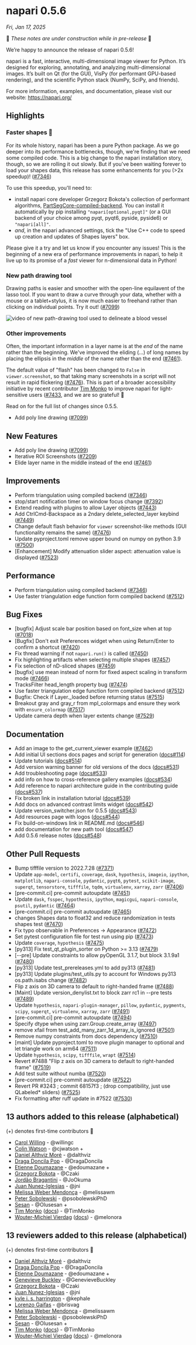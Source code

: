 # napari 0.5.6

*Fri, Jan 17, 2025*

🚧 *These notes are under construction while in pre-release* 🚧

We’re happy to announce the release of napari 0.5.6!

napari is a fast, interactive, multi-dimensional image viewer for Python. It’s designed for exploring, annotating, and analyzing multi-dimensional images. It’s built on Qt (for the GUI), VisPy (for performant GPU-based rendering), and the scientific Python stack (NumPy, SciPy, and friends).

For more information, examples, and documentation, please visit our website: https://napari.org/

## Highlights

### Faster shapes 🚀

For its whole history, napari has been a pure Python package. As we go deeper
into its performance bottlenecks, though, we're finding that we need some
compiled code. This is a big change to the napari installation story, though,
so we are rolling it out slowly. But if you've been waiting forever to load
your shapes data, this release has some enhancements for you (>2x speedup)!
([#7346](https://github.com/napari/napari/pull/7346))

To use this speedup, you'll need to:
- install napari core developer Grzegorz Bokota's collection of performant
  algorithms,
  [PartSegCore-compiled-backend](https://pypi.org/project/PartSegCore-compiled-backend/).
  You can install it automatically by pip installing `"napari[optional,pyqt]"`
  (or a GUI backend of your choice among pyqt, pyqt6, pyside, pyside6) or
  `"napari[all]"`.
- *and*, in the napari advanced settings, tick the "Use C++ code to speed up
  creation and updates of Shapes layers" box.

Please give it a try and let us know if you encounter any issues! This is the
beginning of a new era of performance improvements in napari, to help it live
up to its promise of a *fast* viewer for n-dimensional data in Python!

### New path drawing tool

Drawing paths is easier and smoother with the open-line equilavent of the
lasso tool. If you want to draw a curve through your data, whether with a
mouse or a tablet+stylus, it is now much easier to freehand rather than
clicking on individual points. Try it out!
([#7099](https://github.com/napari/napari/pull/7099))

![video of new path-drawing tool used to delineate a blood vessel](https://github.com/user-attachments/assets/978584f7-f707-4085-840f-a2f8fee12e21)

### Other improvements

Often, the important information in a layer name is at the *end* of the name
rather than the beginning. We've improved the eliding (…) of long names by
placing the ellipsis in the *middle* of the name rather than the end
([#7461](https://github.com/napari/napari/pull/7461)).

The default value of "flash" has been changed to `False` in
`viewer.screenshot`, so that taking many screenshots in a script will not
result in rapid flickering
([#7476](https://github.com/napari/napari/pull/7476)). This is part of a
broader accessibility initiative by recent contributor [Tim
Monko](https://github.com/TimMonko) to improve napari for light-sensitive
users ([#7433](https://github.com/napari/napari/issues/7433), and we are so
grateful! 🙏

Read on for the full list of changes since 0.5.5.

- Add poly line drawing ([#7099](https://github.com/napari/napari/pull/7099))

## New Features

- Add poly line drawing ([#7099](https://github.com/napari/napari/pull/7099))
- Iterative ROI Screenshots ([#7209](https://github.com/napari/napari/pull/7209))
- Elide layer name in the middle instead of the end ([#7461](https://github.com/napari/napari/pull/7461))

## Improvements

- Perform triangulation using compiled backend ([#7346](https://github.com/napari/napari/pull/7346))
- stop/start notification timer on window focus change ([#7392](https://github.com/napari/napari/pull/7392))
- Extend reading with plugins to allow Layer objects ([#7443](https://github.com/napari/napari/pull/7443))
- Add CtrlCmd-Backspace as a 2ndary delete_selected_layer keybind ([#7449](https://github.com/napari/napari/pull/7449))
- Change default flash behavior for `viewer` screenshot-like methods (GUI functionality remains the same) ([#7476](https://github.com/napari/napari/pull/7476))
- Update pyproject.toml remove upper bound on numpy on python 3.9 ([#7500](https://github.com/napari/napari/pull/7500))
- [Enhancement] Modify attenuation slider aspect: attenuation value is displayed ([#7523](https://github.com/napari/napari/pull/7523))

## Performance

- Perform triangulation using compiled backend ([#7346](https://github.com/napari/napari/pull/7346))
- Use faster triangulation edge function form compiled backend ([#7512](https://github.com/napari/napari/pull/7512))

## Bug Fixes

- [bugfix] Adjust scale bar position based on font_size when at top ([#7018](https://github.com/napari/napari/pull/7018))
- [Bugfix] Don't exit Preferences widget when using Return/Enter to confirm a shortcut ([#7420](https://github.com/napari/napari/pull/7420))
- Fix thread warning if not `napari.run()` is called ([#7450](https://github.com/napari/napari/pull/7450))
- Fix highlighting artifacts when selecting multiple shapes ([#7457](https://github.com/napari/napari/pull/7457))
- Fix selection of nD-sliced shapes ([#7459](https://github.com/napari/napari/pull/7459))
- [bugfix] use mean instead of norm for fixed aspect scaling in transform mode ([#7466](https://github.com/napari/napari/pull/7466))
- TracksFilter head_length property bug ([#7474](https://github.com/napari/napari/pull/7474))
- Use faster triangulation edge function form compiled backend ([#7512](https://github.com/napari/napari/pull/7512))
- Bugfix: Check if Layer._loaded before returning status ([#7515](https://github.com/napari/napari/pull/7515))
- Breakout gray and gray_r from mpl_colormaps and ensure they work with `ensure_colormap` ([#7517](https://github.com/napari/napari/pull/7517))
- Update camera depth when layer extents change ([#7529](https://github.com/napari/napari/pull/7529))

## Documentation

- Add an image to the get_current_viewer example ([#7462](https://github.com/napari/napari/pull/7462))
- Add initial UI sections docs pages and script for generation ([docs#114](https://github.com/napari/docs/pull/114))
- Update tutorials ([docs#514](https://github.com/napari/docs/pull/514))
- Add version warning banner for old versions of the docs ([docs#531](https://github.com/napari/docs/pull/531))
- Add troubleshooting page ([docs#533](https://github.com/napari/docs/pull/533))
- add info on how to cross-reference gallery examples  ([docs#534](https://github.com/napari/docs/pull/534))
- Add reference to napari architecture guide in the contributing guide ([docs#537](https://github.com/napari/docs/pull/537))
- Fix broken link in installation tutorial ([docs#539](https://github.com/napari/docs/pull/539))
- Add docs on advanced contrast limits widget ([docs#542](https://github.com/napari/docs/pull/542))
- Update version_switcher.json for 0.5.5 ([docs#543](https://github.com/napari/docs/pull/543))
- Add resources page with logos ([docs#544](https://github.com/napari/docs/pull/544))
- Fix build-on-windows link in README.md ([docs#546](https://github.com/napari/docs/pull/546))
- add documentation for new path tool ([docs#547](https://github.com/napari/docs/pull/547))
- Add 0.5.6 release notes ([docs#548](https://github.com/napari/docs/pull/548))

## Other Pull Requests

- Bump tifffile version to 2022.7.28 ([#7371](https://github.com/napari/napari/pull/7371))
- Update `app-model`, `certifi`, `coverage`, `dask`, `hypothesis`, `imageio`, `ipython`, `matplotlib`, `napari-console`, `pydantic`, `pyqt6`, `pytest`, `scikit-image`, `superqt`, `tensorstore`, `tifffile`, `tqdm`, `virtualenv`, `xarray`, `zarr` ([#7406](https://github.com/napari/napari/pull/7406))
- [pre-commit.ci] pre-commit autoupdate ([#7451](https://github.com/napari/napari/pull/7451))
- Update `dask`, `fsspec`, `hypothesis`, `ipython`, `magicgui`, `napari-console`, `psutil`, `pydantic` ([#7464](https://github.com/napari/napari/pull/7464))
- [pre-commit.ci] pre-commit autoupdate ([#7465](https://github.com/napari/napari/pull/7465))
- changes Shapes data to float32 and reduce randomization in tests shapes test ([#7470](https://github.com/napari/napari/pull/7470))
- Fix typo observable in Preferences -> Appearance ([#7472](https://github.com/napari/napari/pull/7472))
- Set pytest configuration file for test run using pip ([#7473](https://github.com/napari/napari/pull/7473))
- Update `coverage`, `hypothesis` ([#7475](https://github.com/napari/napari/pull/7475))
- [py313] Fix test_qt_plugin_sorter on Python >= 3.13 ([#7479](https://github.com/napari/napari/pull/7479))
- [--pre] Update constraints to allow pyOpenGL 3.1.7, but block 3.1.9a1 ([#7480](https://github.com/napari/napari/pull/7480))
- [py313] Update test_prereleases.yml to add py313 ([#7481](https://github.com/napari/napari/pull/7481))
- [py313] Update plugins/test_utils.py to account for Windows py313 os.path.isabs change ([#7482](https://github.com/napari/napari/pull/7482))
- Flip z axis on 3D camera to default to right-handed frame ([#7488](https://github.com/napari/napari/pull/7488))
- [Maint] Update version_denylist.txt to block zarr rc1 in --pre tests ([#7489](https://github.com/napari/napari/pull/7489))
- Update `hypothesis`, `napari-plugin-manager`, `pillow`, `pydantic`, `pygments`, `scipy`, `superqt`, `virtualenv`, `xarray`, `zarr` ([#7491](https://github.com/napari/napari/pull/7491))
- [pre-commit.ci] pre-commit autoupdate ([#7494](https://github.com/napari/napari/pull/7494))
- Specify dtype when using zarr.Group.create_array ([#7497](https://github.com/napari/napari/pull/7497))
- remove xfail from test_add_many_zarr_1d_array_is_ignored ([#7501](https://github.com/napari/napari/pull/7501))
- Remove numpy constraints from docs dependency ([#7510](https://github.com/napari/napari/pull/7510))
- [maint] Update pyproject.toml to move plugin manager to optional and let triangle work on arm64 ([#7511](https://github.com/napari/napari/pull/7511))
- Update `hypothesis`, `scipy`, `tifffile`, `wrapt` ([#7514](https://github.com/napari/napari/pull/7514))
- Revert #7488 "Flip z axis on 3D camera to default to right-handed frame" ([#7519](https://github.com/napari/napari/pull/7519))
- Add test suite without numba ([#7520](https://github.com/napari/napari/pull/7520))
- [pre-commit.ci] pre-commit autoupdate ([#7522](https://github.com/napari/napari/pull/7522))
- Revert PR #3243 ; commit 68157f3 ; (drop compatibility, just use QLabeled* sliders) ([#7525](https://github.com/napari/napari/pull/7525))
- Fix formatting after ruff update in #7522 ([#7530](https://github.com/napari/napari/pull/7530))


## 13 authors added to this release (alphabetical)

(+) denotes first-time contributors 🥳

- [Carol Willing](https://github.com/napari/napari/commits?author=willingc) - @willingc
- [Colin Watson](https://github.com/napari/napari/commits?author=cjwatson) - @cjwatson +
- [Daniel Althviz Moré](https://github.com/napari/docs/commits?author=dalthviz) - @dalthviz
- [Draga Doncila Pop](https://github.com/napari/napari/commits?author=DragaDoncila) - @DragaDoncila
- [Etienne Doumazane](https://github.com/napari/napari/commits?author=edoumazane) - @edoumazane +
- [Grzegorz Bokota](https://github.com/napari/napari/commits?author=Czaki) - @Czaki
- [Jordão Bragantini](https://github.com/napari/napari/commits?author=JoOkuma) - @JoOkuma
- [Juan Nunez-Iglesias](https://github.com/napari/napari/commits?author=jni) - @jni
- [Melissa Weber Mendonça](https://github.com/napari/docs/commits?author=melissawm) - @melissawm
- [Peter Sobolewski](https://github.com/napari/napari/commits?author=psobolewskiPhD) - @psobolewskiPhD
- [Sesan](https://github.com/napari/napari/commits?author=Olusesan) - @Olusesan +
- [Tim Monko](https://github.com/napari/napari/commits?author=TimMonko) ([docs](https://github.com/napari/docs/commits?author=TimMonko))  - @TimMonko
- [Wouter-Michiel Vierdag](https://github.com/napari/napari/commits?author=melonora) ([docs](https://github.com/napari/docs/commits?author=melonora))  - @melonora


## 13 reviewers added to this release (alphabetical)

(+) denotes first-time contributors 🥳

- [Daniel Althviz Moré](https://github.com/napari/docs/commits?author=dalthviz) - @dalthviz
- [Draga Doncila Pop](https://github.com/napari/napari/commits?author=DragaDoncila) - @DragaDoncila
- [Etienne Doumazane](https://github.com/napari/napari/commits?author=edoumazane) - @edoumazane +
- [Genevieve Buckley](https://github.com/napari/docs/commits?author=GenevieveBuckley) - @GenevieveBuckley
- [Grzegorz Bokota](https://github.com/napari/napari/commits?author=Czaki) - @Czaki
- [Juan Nunez-Iglesias](https://github.com/napari/napari/commits?author=jni) - @jni
- [kyle i. s. harrington](https://github.com/napari/docs/commits?author=kephale) - @kephale
- [Lorenzo Gaifas](https://github.com/napari/docs/commits?author=brisvag) - @brisvag
- [Melissa Weber Mendonça](https://github.com/napari/docs/commits?author=melissawm) - @melissawm
- [Peter Sobolewski](https://github.com/napari/napari/commits?author=psobolewskiPhD) - @psobolewskiPhD
- [Sesan](https://github.com/napari/napari/commits?author=Olusesan) - @Olusesan +
- [Tim Monko](https://github.com/napari/napari/commits?author=TimMonko) ([docs](https://github.com/napari/docs/commits?author=TimMonko))  - @TimMonko
- [Wouter-Michiel Vierdag](https://github.com/napari/napari/commits?author=melonora) ([docs](https://github.com/napari/docs/commits?author=melonora))  - @melonora

